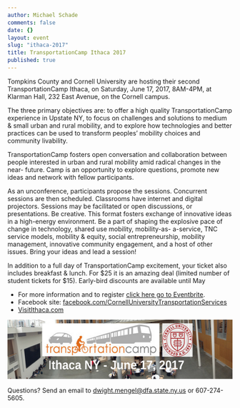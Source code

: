 ```yaml
---
author: Michael Schade
comments: false
date: {}
layout: event
slug: "ithaca-2017"
title: TransportationCamp Ithaca 2017
published: true
---
```

Tompkins County and Cornell University are hosting their second
TransportationCamp Ithaca, on Saturday, June 17, 2017, 8AM-4PM, at
Klarman Hall, 232 East Avenue, on the Cornell campus.

The three primary objectives are: to offer a high quality TransportationCamp
experience in Upstate NY, to focus on challenges and solutions to medium &amp;
small urban and rural mobility, and to explore how technologies and better
practices can be used to transform peoples’ mobility choices and community
livability.

TransportationCamp fosters open conversation and collaboration between
people interested in urban and rural mobility amid radical changes in the near-
future. Camp is an opportunity to explore questions, promote new ideas and
network with fellow participants.

As an unconference, participants propose the sessions. Concurrent sessions
are then scheduled. Classrooms have internet and digital projectors. Sessions
may be facilitated or open discussions, or presentations. Be creative. This
format fosters exchange of innovative ideas in a high-energy environment. Be
a part of shaping the explosive pace of change in technology, shared use
mobility, mobility-as- a-service, TNC service models, mobility &amp; equity, social
entrepreneurship, mobility management, innovative community engagement,
and a host of other issues. Bring your ideas and lead a session!

In addition to a full day of TransportationCamp excitement, your ticket also
includes breakfast &amp; lunch. For $25 it is an amazing deal (limited number of
student tickets for $15). Early-bird discounts are available until May

* For more information and to register [click here go to Eventbrite](https://www.eventbrite.com/e/transportationcamp-ithaca-2017-cornell-university-tickets-31683016756).
* Facebook site: [facebook.com/CornellUniversityTransportationServices](https://www.facebook.com/CornellUniversityTransportationServices)
* [VisitIthaca.com](http://www.visitithaca.com/)

<img src="logo.png" style="textAlign:center;width:557px;height:133px;">

Questions? Send an email to [dwight.mengel@dfa.state.ny.us](mailto:dwight.mengel@dfa.state.ny.us) or 607-274-5605.
